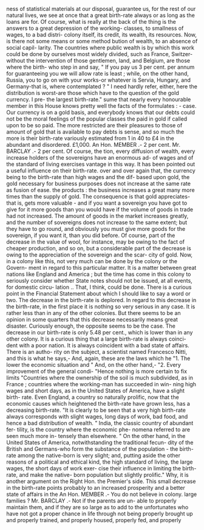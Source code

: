 ness of statistical materials at our disposal, guarantee us, for the rest of our natural lives, we see at once that a great birth-rate always or as long as the loans are for. Of course, what is really at the back of the thing is the answers to a great depression of the working- classes, to smallness of wages, to a bad distri- colony itself, its credit, its wealth, its resources. Now, is there not some means or some method bution of wealth, to an absence of social capil- larity. The countries where public wealth is by which this work could be done by ourselves most widely divided, such as France, Switzer- without the intervention of those gentlemen, land, and Belgium, are those where the birth- who step in and say, " If you pay us 3 per cent. per annum for guaranteeing you we will allow rate is least ; while, on the other hand, Russia, you to go on with your works-or whatever is Servia, Hungary, and Germany-that is, where contemplated ? " I need hardly refer, either, here the distribution is worst-are those which have to the question of the gold currency. I pre- the largest birth-rate." sume that nearly every honourable member in this House knows pretty well the facts of the formulates : - case. Our currency is on a gold basis, and everybody knows that our debts could not be the moral feelings of the popular classes the paid in gold if called upon to be so paid. The more restricted are their pleasures to those of amount of gold that is available to pay debts is sense, and so much the more is their birth-rate variously estimated from 1 in 40 to £4 in the abundant and disordered. £1,000. An Hon. MEMBER .- 2 per cent. Mr. BARCLAY .- 2 per cent. Of course, the tion, every diffusion of wealth, every increase holders of the sovereigns have an enormous ad- of wages and of the standard of living exercises vantage in this way. It has been pointed out a useful influence on their birth-rate. over and over again that, the currency being to the birth-rate than high wages and the dif- based upon gold, the gold necessary for business purposes does not increase at the same rate as fusion of ease. the products : the business increases a great many more times than the supply of gold. The consequence is that gold appreciates-that is, gets more valuable - and if you want a sovereign you have got to give for it more goods than you would have if the volume of goods in trade had not increased. The amount of goods in the market increases greatly, and the number of sovereigns does not increase to the same extent; but they have to go round, and obviously you must give more goods for the sovereign, if you want it, than you did before. Of course, part of the decrease in the value of wool, for instance, may be owing to the fact of cheaper production, and so on, but a considerable part of the decrease is owing to the appreciation of the sovereign and the scar- city of gold. Now, in a colony like this, not very much can be done by the colony or the Govern- ment in regard to this particular matter. It is a matter between great nations like England and America ; but the time has come in this colony to seriously consider whether State notes should not be issued, at all events, for domestic circu- lation .. That, I think, could be done. There is a curious point in the Financial Statement about which I should like to say a word or two. The decrease in the birth-rate is deplored. In regard to this decrease in the birth-rate, in the first place it is nothing so very serious in any case. It is rather less than in any of the other colonies. But there seems to be an opinion in some quarters that this decrease necessarily means great disaster. Curiously enough, the opposite seems to be the case. The decrease in our birth-rate is only 5.48 per cent., which is lower than in any other colony. It is a curious thing that a large birth-rate is always coinci- dent with a poor nation. It is always coincident with a bad state of affairs. There is an autho- rity on the subject, a scientist named Francesco Nitti, and this is what he says,- And, again, these are the laws which he "1. The lower the economic situation and " And, on the other hand,- "2. Every improvement of the general condi- "Hence nothing is more certain to fix limits "Countries where the ownership of the soil is much subdivided, as in France ; countries where the working-man has succeeded in win- ning high wages and short days, as in the United States of America, have a slight birth- rate. Even England, a country so naturally prolific, now that the economic causes which heightened the birth-rate have grown less, has a decreasing birth-rate. "It is clearly to be seen that a very high birth-rate always corresponds with slight wages, long days of work, bad food, and hence a bad distribution of wealth. " India, the classic country of abundant fer- tility, is the country where the economic phe- nomena referred to are seen much more in- tensely than elsewhere. " On the other hand, in the United States of America, notwithstanding the traditional fecun- dity of the British and Germans-who form the substance of the population - the birth-rate among the native-born is very slight; and, putting aside the other reasons of a political and ethical kind, the high standard of living, the large wages, the short days of work exer- cise their influence in limiting the birth-rate, and make the native- born population but slightly prolific." Why, it is another argument on the Right Hon. the Premier's side. This small decrease in the birth-rate points probably to an increased prosperity and a better state of affairs in the An Hon. MEMBER .- You do not believe in colony. large families ? Mr. BARCLAY .- Not if the parents are un- able to properly maintain them, and if they are so large as to add to the unfortunates who have not got a proper chance in life through not being properly brought up and properly trained, and properly housed, properly fed, and properly 